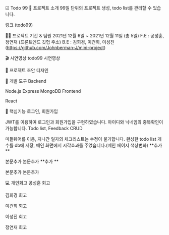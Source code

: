 ☑ Todo 99
👋 프로젝트 소개
99일 단위의 프로젝트 생성, todo list를 관리할 수 있습니다.

링크 (todo99)



👨‍💻 프로젝트 기간 & 팀원
2021년 12월 6일 ~ 2021년 12월 11일 (총 5일)
F.E : 공성훈, 정연재 (프론트엔드 깃헙 주소)
B.E : 김희경, 이건희, 이성진 (https://github.com/Johnberman-J/mini-project)


🎬 시연영상
todo99 시연영상


🎨 프로젝트 초안
디자인


🔨 개발 도구
Backend

Node.js
Express
MongoDB
Frontend

React


📖 핵심기능
로그인, 회원가입

JWT를 이용하여 로그인과 회원가입을 구현하였습니다.
아이디와 닉네임의 중복확인이 가능합니다.
Todo list, Feedback CRUD

미들웨어를 이용, 지나간 일자의 체크리스트는 수정이 불가합니다.
완성한 todo list 개수를 db에 저장, 메인 화면에서 시각효과를 주었습니다.(메인 페이지 색상변화)
**추가 **

본문추가
본문추가
**추가 **

본문추가
본문추가


💻 개인회고
공성훈
회고


김희경
회고


이건희
회고


이성진
회고


정연재
회고
